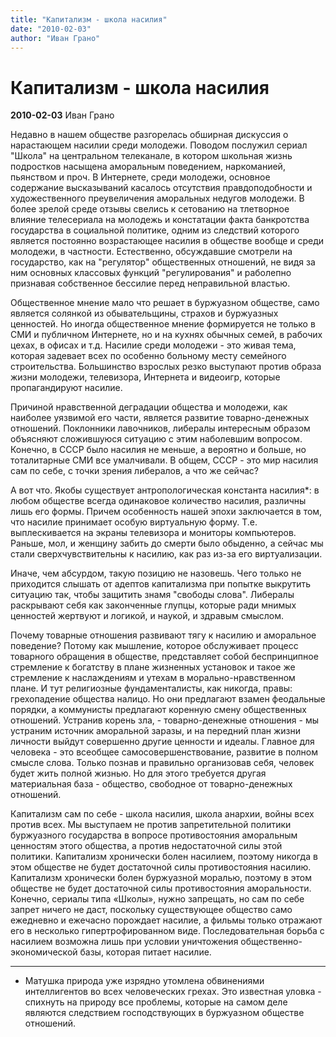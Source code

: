 ```yaml
---
title: "Капитализм - школа насилия"
date: "2010-02-03"
author: "Иван Грано"
---
```


# Капитализм - школа насилия

**2010-02-03** Иван Грано

Недавно в нашем обществе разгорелась обширная дискуссия о нарастающем насилии среди молодежи. Поводом послужил сериал "Школа" на центральном телеканале, в котором школьная жизнь подростков насыщена аморальным поведением, наркоманией, пьянством и проч. В Интернете, среди молодежи, основное содержание высказываний касалось отсутствия правдоподобности и художественного преувеличения аморальных недугов молодежи. В более зрелой среде отзывы свелись к сетованию на тлетворное влияние телесериала на молодежь и констатации факта банкротства государства в социальной политике, одним из следствий которого является постоянно возрастающее насилия в обществе вообще и среди молодежи, в частности. Естественно, обсуждавшие смотрели на государство, как на "регулятор" общественных отношений, не видя за ним основных классовых функций "регулирования" и раболепно признавая собственное бессилие перед неправильной властью.

Общественное мнение мало что решает в буржуазном обществе, само является солянкой из обывательщины, страхов и буржуазных ценностей. Но иногда общественное мнение формируется не только в СМИ и публичном Интернете, но и на кухнях обычных семей, в рабочих цехах, в офисах и т.д. Насилие среди молодежи - это живая тема, которая задевает всех по особенно больному месту семейного строительства. Большинство взрослых резко выступают против образа жизни молодежи, телевизора, Интернета и видеоигр, которые пропагандируют насилие.

Причиной нравственной деградации общества и молодежи, как наиболее уязвимой его части, является развитие товарно-денежных отношений. Поклонники лавочников, либералы интересным образом объясняют сложившуюся ситуацию с этим наболевшим вопросом. Конечно, в СССР было насилия не меньше, а вероятно и больше, но тоталитарные СМИ все умалчивали. В общем, СССР - это мир насилия сам по себе, с точки зрения либералов, а что же сейчас?

А вот что. Якобы существует антропологическая константа насилия*: в любом обществе всегда одинаковое количество насилия, различны лишь его формы. Причем особенность нашей эпохи заключается в том, что насилие принимает особую виртуальную форму. Т.е. выплескивается на экраны телевизора и мониторы компьютеров. Раньше, мол, и женщину забить до смерти было обыденно, а сейчас мы стали сверхчувствительны к насилию, как раз из-за его виртуализации.

Иначе, чем абсурдом, такую позицию не назовешь. Чего только не приходится слышать от адептов капитализма при попытке выкрутить ситуацию так, чтобы защитить знамя "свободы слова". Либералы раскрывают себя как законченные глупцы, которые ради мнимых ценностей жертвуют и логикой, и наукой, и здравым смыслом.

Почему товарные отношения развивают тягу к насилию и аморальное поведение? Потому как мышление, которое обслуживает процесс товарного обращения в обществе, представляет собой беспринципное стремление к богатству в плане жизненных установок и такое же стремление к наслаждениям и утехам в морально-нравственном плане. И тут религиозные фундаменталисты, как никогда, правы: грехопадение общества налицо. Но они предлагают взамен феодальные порядки, а коммунисты предлагают коренную смену общественных отношений. Устранив корень зла, - товарно-денежные отношения - мы устраним источник аморальной заразы, и на передний план жизни личности выйдут совершенно другие ценности и идеалы. Главное для человека - это всеобщее самосовершенствование, развитие в полном смысле слова. Только познав и правильно организовав себя, человек будет жить полной жизнью. Но для этого требуется другая материальная база - общество, свободное от товарно-денежных отношений.

Капитализм сам по себе - школа насилия, школа анархии, войны всех против всех. Мы выступаем не против запретительной политики буржуазного государства в вопросе противостояния аморальным ценностям этого общества, а против недостаточной силы этой политики. Капитализм хронически болен насилием, поэтому никогда в этом обществе не будет достаточной силы противостояния насилию. Капитализм хронически болен буржуазной моралью, поэтому в этом обществе не будет достаточной силы противостояния аморальности. Конечно, сериалы типа «Школы», нужно запрещать, но сам по себе запрет ничего не даст, поскольку существующее общество само ежедневно и ежечасно порождает насилие, а фильмы только отражают его в несколько гипертрофированном виде. Последовательная борьба с насилием возможна лишь при условии уничтожения общественно-экономической базы, которая питает насилие.

_______________

* Матушка природа уже изрядно утомлена обвинениями интеллигентов во всех человеческих грехах. Это известная уловка - спихнуть на природу все проблемы, которые на самом деле являются следствием господствующих в буржуазном обществе отношений.